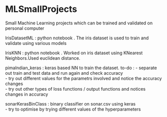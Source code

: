 # MLSmallProjects  
Small Machine Learning projects which can be trained and validated on personal computer  

IrisDatasetML : python notebook . The iris dataset is used to train and validate using various models  

IrisKNN : python notebook . Worked on iris dataset using KNearest Neighbors.Used euclidean distance.  

pimaIndian_keras : keras based NN to train the dataset. 
  to-do : 
          - separate out train and test data and run again and check accuracy  
          - try out different values for the parametrs involved and notice the accuracy changes  
          - try out other types of loss functions / output functions and notices changes in accuracy  
          
 sonarKerasBinClass : binary classifier on sonar.csv using keras  
          - try to optimise by trying different values of the hyperparameters  
